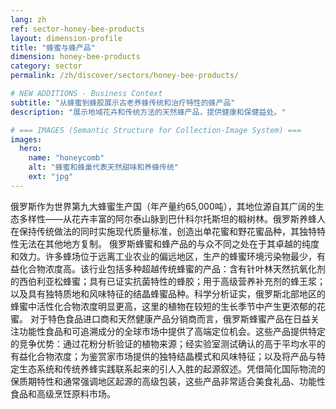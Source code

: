 ```yaml
---
lang: zh
ref: sector-honey-bee-products
layout: dimension-profile
title: "蜂蜜与蜂产品"
dimension: honey-bee-products
category: sector
permalink: /zh/discover/sectors/honey-bee-products/

# NEW ADDITIONS - Business Context
subtitle: "从蜂蜜到蜂胶展示古老养蜂传统和治疗特性的蜂产品"
description: "展示地域花卉和传统方法的天然蜂产品，提供健康和保健益处。"

# === IMAGES (Semantic Structure for Collection-Image System) ===
images:
  hero:
    name: "honeycomb"
    alt: "蜂蜜和蜂巢代表天然甜味和养蜂传统"
    ext: "jpg"
---
```


俄罗斯作为世界第九大蜂蜜生产国（年产量约65,000吨），其地位源自其广阔的生态多样性——从花卉丰富的阿尔泰山脉到巴什科尔托斯坦的椴树林。俄罗斯养蜂人在保持传统做法的同时实施现代质量标准，创造出单花蜜和野花蜜品种，其独特特性无法在其他地方复制。
俄罗斯蜂蜜和蜂产品的与众不同之处在于其卓越的纯度和效力。许多蜂场位于远离工业农业的偏远地区，生产的蜂蜜环境污染物最少，有益化合物浓度高。该行业包括多种超越传统蜂蜜的产品：含有针叶林天然抗氧化剂的西伯利亚松蜂蜜；具有已证实抗菌特性的蜂胶；用于高级营养补充剂的蜂王浆；以及具有独特质地和风味特征的结晶蜂蜜品种。科学分析证实，俄罗斯北部地区的蜂蜜中活性化合物浓度明显更高，这里的植物在较短的生长季节中产生更浓郁的花蜜。
对于特色食品进口商和天然健康产品分销商而言，俄罗斯蜂蜜产品在日益关注功能性食品和可追溯成分的全球市场中提供了高端定位机会。这些产品提供特定的竞争优势：通过花粉分析验证的植物来源；经实验室测试确认的高于平均水平的有益化合物浓度；为鉴赏家市场提供的独特结晶模式和风味特征；以及将产品与特定生态系统和传统养蜂实践联系起来的引人入胜的起源叙述。凭借简化国际物流的保质期特性和通常强调地区起源的高级包装，这些产品非常适合美食礼品、功能性食品和高级烹饪原料市场。
